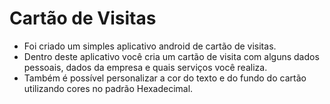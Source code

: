# Cartão de Visitas

- Foi criado um simples aplicativo android de cartão de visitas.
- Dentro deste aplicativo você cria um cartão de visita com alguns dados pessoais, dados da empresa e quais serviços você realiza.
- Também é possível personalizar a cor do texto e do fundo do cartão utilizando cores no padrão Hexadecimal.

